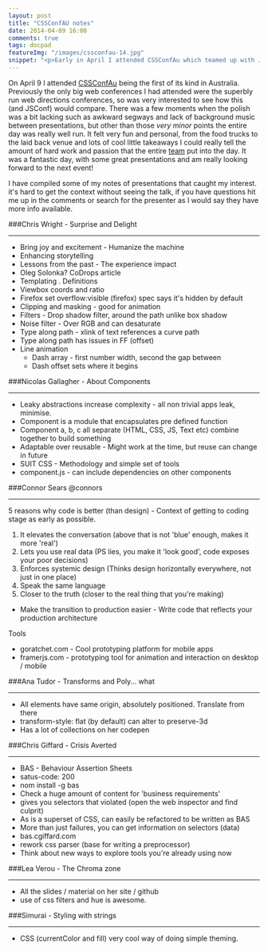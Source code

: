 ```yaml
---
layout: post
title: "CSSConfAU notes"
date: 2014-04-09 16:00
comments: true
tags: docpad
featureImg: "/images/cssconfau-14.jpg"
snippet: "<p>Early in April I attended CSSConfAu which teamed up with JSConfAu for a fantastic two days of front-end.</p>"
---
```


On April 9 I attended [CSSConfAu](http://2014.cssconf.com.au/) being the first of its kind in Australia. Previously the only big web conferences I had attended were the superbly run web directions conferences, so was very interested to see how this (and JSConf) would compare. There was a few moments when the polish was a bit lacking such as awkward segways and lack of background music between presentations, but other than those *very minor* points the entire day was really well run. It felt very fun and personal, from the food trucks to the laid back venue and lots of cool little takeaways I could really tell the amount of hard work and passion that the entire [team](http://2014.cssconf.com.au/#team) put into the day. It was a fantastic day, with some great presentations and am really looking forward to the next event!

I have compiled some of my notes of presentations that caught my interest. it's hard to get the context without seeing the talk, if you have questions hit me up in the comments or search for the presenter as I would say they have more info available.


###Chris Wright - Surprise and Delight
___

* Bring joy and excitement - Humanize the machine
* Enhancing storytelling
* Lessons from the past - The experience impact
* Oleg Solonka? CoDrops article
* Templating <use>. Definitions
* Viewbox coords and ratio
* Firefox set overflow:visible (firefox) spec says it's hidden by default
* Clipping and masking - good for animation
* Filters - Drop shadow filter, around the path unlike box shadow
* Noise filter - Over RGB and can desaturate
* Type along path - xlink of text references a curve path
* Type along path has issues in FF (offset)
* Line animation 
	* Dash array - first number width, second the gap between
	* Dash offset sets where it begins


###Nicolas Gallagher - About Components
___

* Leaky abstractions increase complexity - all non trivial apps leak, minimise.
* Component is a module that encapsulates pre defined function
* Component a, b, c all separate (HTML, CSS, JS, Text etc) combine together to build something
* Adaptable over reusable - Might work at the time, but reuse can change in future
* SUIT CSS - Methodology and simple set of tools
* component.js - can include dependencies on other components


###Connor Sears @connors
___

5 reasons why code is better (than design) - Context of getting to coding stage as early as possible.

1. It elevates the conversation (above that is not 'blue' enough, makes it more 'real')
2. Lets you use real data (PS lies, you make it 'look good', code exposes your poor decisions)
3. Enforces systemic design (Thinks design horizontally everywhere, not just in one place)
4. Speak the same language
5. Closer to the truth (closer to the real thing that you're making)


* Make the transition to production easier - Write code that reflects your production architecture

Tools

* goratchet.com - Cool prototyping platform for mobile apps
* framerjs.com - prototyping tool for animation and interaction on desktop / mobile


###Ana Tudor - Transforms and Poly... what
___

* All elements have same origin, absolutely positioned. Translate from there
* transform-style: flat (by default) can alter to preserve-3d
* Has a lot of collections on her codepen


###Chris Giffard - Crisis Averted
___

* BAS - Behaviour Assertion Sheets
* satus-code: 200
* nom install -g bas 
* Check a huge amount of content for 'business requirements'
* gives you selectors that violated (open the web inspector and find culprit)
* As is a superset of CSS, can easily be refactored to be written as BAS
* More than just failures, you can get information on selectors (data)
* bas.cgiffard.com
* rework css parser (base for writing a preprocessor)
* Think about new ways to explore tools you're already using now

###Lea Verou - The Chroma zone
___

* All the slides / material on her site / github
* use of css filters and hue is awesome.


###Simurai - Styling with strings
___

* CSS (currentColor and fill) very cool way of doing simple theming. 








